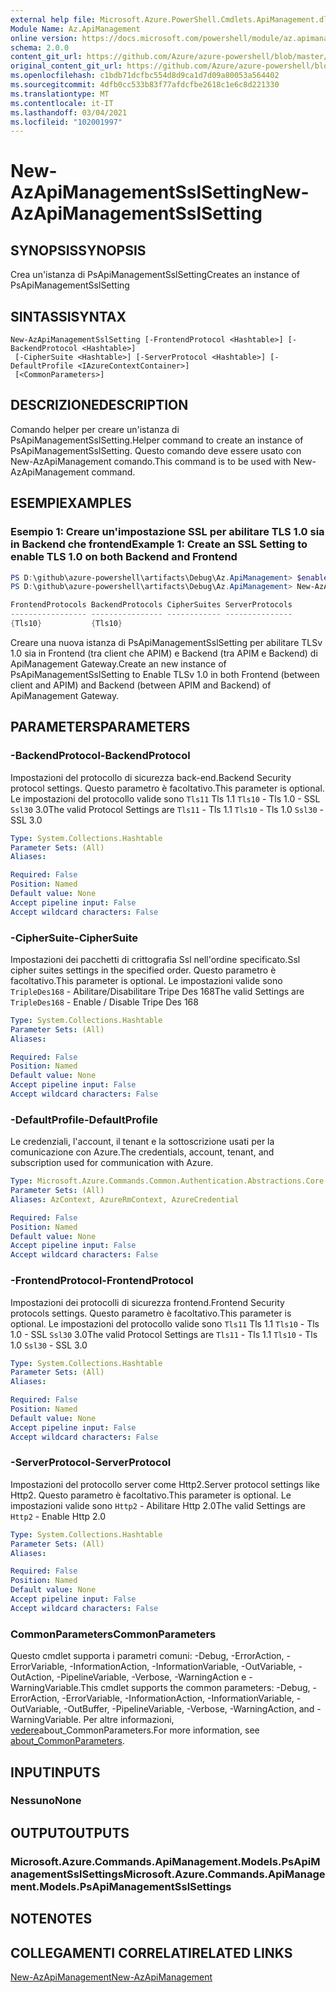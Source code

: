```yaml
---
external help file: Microsoft.Azure.PowerShell.Cmdlets.ApiManagement.dll-Help.xml
Module Name: Az.ApiManagement
online version: https://docs.microsoft.com/powershell/module/az.apimanagement/new-azapimanagementsslsetting
schema: 2.0.0
content_git_url: https://github.com/Azure/azure-powershell/blob/master/src/ApiManagement/ApiManagement/help/New-AzApiManagementSslSetting.md
original_content_git_url: https://github.com/Azure/azure-powershell/blob/master/src/ApiManagement/ApiManagement/help/New-AzApiManagementSslSetting.md
ms.openlocfilehash: c1bdb71dcfbc554d8d9ca1d7d09a80053a564402
ms.sourcegitcommit: 4dfb0cc533b83f77afdcfbe2618c1e6c8d221330
ms.translationtype: MT
ms.contentlocale: it-IT
ms.lasthandoff: 03/04/2021
ms.locfileid: "102001997"
---
```

# <span data-ttu-id="c4a0b-101">New-AzApiManagementSslSetting</span><span class="sxs-lookup"><span data-stu-id="c4a0b-101">New-AzApiManagementSslSetting</span></span>

## <span data-ttu-id="c4a0b-102">SYNOPSIS</span><span class="sxs-lookup"><span data-stu-id="c4a0b-102">SYNOPSIS</span></span>
<span data-ttu-id="c4a0b-103">Crea un'istanza di PsApiManagementSslSetting</span><span class="sxs-lookup"><span data-stu-id="c4a0b-103">Creates an instance of PsApiManagementSslSetting</span></span>

## <span data-ttu-id="c4a0b-104">SINTASSI</span><span class="sxs-lookup"><span data-stu-id="c4a0b-104">SYNTAX</span></span>

```
New-AzApiManagementSslSetting [-FrontendProtocol <Hashtable>] [-BackendProtocol <Hashtable>]
 [-CipherSuite <Hashtable>] [-ServerProtocol <Hashtable>] [-DefaultProfile <IAzureContextContainer>]
 [<CommonParameters>]
```

## <span data-ttu-id="c4a0b-105">DESCRIZIONE</span><span class="sxs-lookup"><span data-stu-id="c4a0b-105">DESCRIPTION</span></span>
<span data-ttu-id="c4a0b-106">Comando helper per creare un'istanza di PsApiManagementSslSetting.</span><span class="sxs-lookup"><span data-stu-id="c4a0b-106">Helper command to create an instance of PsApiManagementSslSetting.</span></span>
<span data-ttu-id="c4a0b-107">Questo comando deve essere usato con New-AzApiManagement comando.</span><span class="sxs-lookup"><span data-stu-id="c4a0b-107">This command is to be used with New-AzApiManagement command.</span></span>

## <span data-ttu-id="c4a0b-108">ESEMPI</span><span class="sxs-lookup"><span data-stu-id="c4a0b-108">EXAMPLES</span></span>

### <span data-ttu-id="c4a0b-109">Esempio 1: Creare un'impostazione SSL per abilitare TLS 1.0 sia in Backend che frontend</span><span class="sxs-lookup"><span data-stu-id="c4a0b-109">Example 1: Create an SSL Setting to enable TLS 1.0 on both Backend and Frontend</span></span>
```powershell
PS D:\github\azure-powershell\artifacts\Debug\Az.ApiManagement> $enableTls=@{"Tls10" = "True"}
PS D:\github\azure-powershell\artifacts\Debug\Az.ApiManagement> New-AzApiManagementSslSetting -FrontendProtocol $enableTls -BackendProtocol $enableTls

FrontendProtocols BackendProtocols CipherSuites ServerProtocols
----------------- ---------------- ------------ ---------------
{Tls10}           {Tls10}
```

<span data-ttu-id="c4a0b-110">Creare una nuova istanza di PsApiManagementSslSetting per abilitare TLSv 1.0 sia in Frontend (tra client che APIM) e Backend (tra APIM e Backend) di ApiManagement Gateway.</span><span class="sxs-lookup"><span data-stu-id="c4a0b-110">Create an new instance of PsApiManagementSslSetting to Enable TLSv 1.0 in both Frontend (between client and APIM) and Backend (between APIM and Backend) of ApiManagement Gateway.</span></span>

## <span data-ttu-id="c4a0b-111">PARAMETERS</span><span class="sxs-lookup"><span data-stu-id="c4a0b-111">PARAMETERS</span></span>

### <span data-ttu-id="c4a0b-112">-BackendProtocol</span><span class="sxs-lookup"><span data-stu-id="c4a0b-112">-BackendProtocol</span></span>
<span data-ttu-id="c4a0b-113">Impostazioni del protocollo di sicurezza back-end.</span><span class="sxs-lookup"><span data-stu-id="c4a0b-113">Backend Security protocol settings.</span></span> <span data-ttu-id="c4a0b-114">Questo parametro è facoltativo.</span><span class="sxs-lookup"><span data-stu-id="c4a0b-114">This parameter is optional.</span></span>
<span data-ttu-id="c4a0b-115">Le impostazioni del protocollo valide sono `Tls11` Tls 1.1 `Tls10` - Tls 1.0 - SSL `Ssl30` 3.0</span><span class="sxs-lookup"><span data-stu-id="c4a0b-115">The valid Protocol Settings are `Tls11` - Tls 1.1 `Tls10` - Tls 1.0 `Ssl30` - SSL 3.0</span></span>

```yaml
Type: System.Collections.Hashtable
Parameter Sets: (All)
Aliases:

Required: False
Position: Named
Default value: None
Accept pipeline input: False
Accept wildcard characters: False
```

### <span data-ttu-id="c4a0b-116">-CipherSuite</span><span class="sxs-lookup"><span data-stu-id="c4a0b-116">-CipherSuite</span></span>
<span data-ttu-id="c4a0b-117">Impostazioni dei pacchetti di crittografia Ssl nell'ordine specificato.</span><span class="sxs-lookup"><span data-stu-id="c4a0b-117">Ssl cipher suites settings in the specified order.</span></span> <span data-ttu-id="c4a0b-118">Questo parametro è facoltativo.</span><span class="sxs-lookup"><span data-stu-id="c4a0b-118">This parameter is optional.</span></span>
<span data-ttu-id="c4a0b-119">Le impostazioni valide sono `TripleDes168` - Abilitare/Disabilitare Tripe Des 168</span><span class="sxs-lookup"><span data-stu-id="c4a0b-119">The valid Settings are `TripleDes168` - Enable / Disable Tripe Des 168</span></span>

```yaml
Type: System.Collections.Hashtable
Parameter Sets: (All)
Aliases:

Required: False
Position: Named
Default value: None
Accept pipeline input: False
Accept wildcard characters: False
```

### <span data-ttu-id="c4a0b-120">-DefaultProfile</span><span class="sxs-lookup"><span data-stu-id="c4a0b-120">-DefaultProfile</span></span>
<span data-ttu-id="c4a0b-121">Le credenziali, l'account, il tenant e la sottoscrizione usati per la comunicazione con Azure.</span><span class="sxs-lookup"><span data-stu-id="c4a0b-121">The credentials, account, tenant, and subscription used for communication with Azure.</span></span>

```yaml
Type: Microsoft.Azure.Commands.Common.Authentication.Abstractions.Core.IAzureContextContainer
Parameter Sets: (All)
Aliases: AzContext, AzureRmContext, AzureCredential

Required: False
Position: Named
Default value: None
Accept pipeline input: False
Accept wildcard characters: False
```

### <span data-ttu-id="c4a0b-122">-FrontendProtocol</span><span class="sxs-lookup"><span data-stu-id="c4a0b-122">-FrontendProtocol</span></span>
<span data-ttu-id="c4a0b-123">Impostazioni dei protocolli di sicurezza frontend.</span><span class="sxs-lookup"><span data-stu-id="c4a0b-123">Frontend Security protocols settings.</span></span> <span data-ttu-id="c4a0b-124">Questo parametro è facoltativo.</span><span class="sxs-lookup"><span data-stu-id="c4a0b-124">This parameter is optional.</span></span>
<span data-ttu-id="c4a0b-125">Le impostazioni del protocollo valide sono `Tls11` Tls 1.1 `Tls10` - Tls 1.0 - SSL `Ssl30` 3.0</span><span class="sxs-lookup"><span data-stu-id="c4a0b-125">The valid Protocol Settings are `Tls11` - Tls 1.1 `Tls10` - Tls 1.0 `Ssl30` - SSL 3.0</span></span>


```yaml
Type: System.Collections.Hashtable
Parameter Sets: (All)
Aliases:

Required: False
Position: Named
Default value: None
Accept pipeline input: False
Accept wildcard characters: False
```

### <span data-ttu-id="c4a0b-126">-ServerProtocol</span><span class="sxs-lookup"><span data-stu-id="c4a0b-126">-ServerProtocol</span></span>
<span data-ttu-id="c4a0b-127">Impostazioni del protocollo server come Http2.</span><span class="sxs-lookup"><span data-stu-id="c4a0b-127">Server protocol settings like Http2.</span></span> <span data-ttu-id="c4a0b-128">Questo parametro è facoltativo.</span><span class="sxs-lookup"><span data-stu-id="c4a0b-128">This parameter is optional.</span></span>
<span data-ttu-id="c4a0b-129">Le impostazioni valide sono `Http2` - Abilitare Http 2.0</span><span class="sxs-lookup"><span data-stu-id="c4a0b-129">The valid Settings are `Http2` - Enable Http 2.0</span></span>

```yaml
Type: System.Collections.Hashtable
Parameter Sets: (All)
Aliases:

Required: False
Position: Named
Default value: None
Accept pipeline input: False
Accept wildcard characters: False
```

### <span data-ttu-id="c4a0b-130">CommonParameters</span><span class="sxs-lookup"><span data-stu-id="c4a0b-130">CommonParameters</span></span>
<span data-ttu-id="c4a0b-131">Questo cmdlet supporta i parametri comuni: -Debug, -ErrorAction, -ErrorVariable, -InformationAction, -InformationVariable, -OutVariable, -OutAction, -PipelineVariable, -Verbose, -WarningAction e -WarningVariable.</span><span class="sxs-lookup"><span data-stu-id="c4a0b-131">This cmdlet supports the common parameters: -Debug, -ErrorAction, -ErrorVariable, -InformationAction, -InformationVariable, -OutVariable, -OutBuffer, -PipelineVariable, -Verbose, -WarningAction, and -WarningVariable.</span></span> <span data-ttu-id="c4a0b-132">Per altre informazioni, [vedere](http://go.microsoft.com/fwlink/?LinkID=113216)about_CommonParameters.</span><span class="sxs-lookup"><span data-stu-id="c4a0b-132">For more information, see [about_CommonParameters](http://go.microsoft.com/fwlink/?LinkID=113216).</span></span>

## <span data-ttu-id="c4a0b-133">INPUT</span><span class="sxs-lookup"><span data-stu-id="c4a0b-133">INPUTS</span></span>

### <span data-ttu-id="c4a0b-134">Nessuno</span><span class="sxs-lookup"><span data-stu-id="c4a0b-134">None</span></span>

## <span data-ttu-id="c4a0b-135">OUTPUT</span><span class="sxs-lookup"><span data-stu-id="c4a0b-135">OUTPUTS</span></span>

### <span data-ttu-id="c4a0b-136">Microsoft.Azure.Commands.ApiManagement.Models.PsApiManagementSslSettings</span><span class="sxs-lookup"><span data-stu-id="c4a0b-136">Microsoft.Azure.Commands.ApiManagement.Models.PsApiManagementSslSettings</span></span>

## <span data-ttu-id="c4a0b-137">NOTE</span><span class="sxs-lookup"><span data-stu-id="c4a0b-137">NOTES</span></span>

## <span data-ttu-id="c4a0b-138">COLLEGAMENTI CORRELATI</span><span class="sxs-lookup"><span data-stu-id="c4a0b-138">RELATED LINKS</span></span>

[<span data-ttu-id="c4a0b-139">New-AzApiManagement</span><span class="sxs-lookup"><span data-stu-id="c4a0b-139">New-AzApiManagement</span></span>](./New-AzApiManagement.md)

